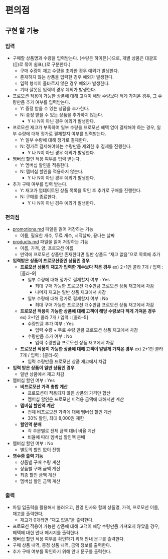 # 편의점

## 구현 할 기능

### 입력

- 구매할 상품명과 수량을 입력받는다.
  (수량은 하이픈(-)으로, 개별 상품은 대괄호([])로 묶어 쉼표(,)로 구분한다.)
  - 구매 수량이 재고 수량을 초과한 경우 예외가 발생한다.
  - 존재하지 않는 상품을 입력한 경우 예외가 발생한다.
  - 입력 형식이 올바르지 않은 경우 예외가 발생한다.
  - 기타 잘못된 입력의 경우 예외가 발생한다.
- 프로모션 적용이 가능한 상품에 대해 고객이 해당 수량보다 적게 가져온 경우, 그 수량만큼 추가 여부를 입력받는다.
  - Y: 증정 받을 수 있는 상품을 추가한다.
  - N: 증정 받을 수 있는 상품을 추가하지 않는다.
    - Y 나 N이 아닌 경우 예외가 발생한다.
- 프로모션 재고가 부족하여 일부 수량을 프로모션 혜택 없이 결제해야 하는 경우, 일부 수량에 대해 정가로 결제할지 여부를 입력받는다.
  - Y: 일부 수량에 대해 정가로 결제한다.
  - N: 정가로 결제해야하는 수량만큼 제외한 후 결제를 진행한다.
    - Y 나 N이 아닌 경우 예외가 발생한다.
- 멤버십 할인 적용 여부를 입력 받는다.
  - Y: 멤버십 할인을 적용한다.
  - N: 멤버십 할인을 적용하지 않는다.
    - Y 나 N이 아닌 경우 예외가 발생한다.
- 추가 구매 여부를 입력 받는다.
  - Y: 재고가 업데이트된 상품 목록을 확인 후 추가로 구매를 진행한다.
  - N: 구매를 종료한다.
    - Y 나 N이 아닌 경우 예외가 발생한다.

### 편의점

- [promotions.md](http://promotion.md) 파일을 읽어 저장하는 기능
  - 이름, 필요한 개수, 무료 개수, 시작날짜, 끝나는 날짜
- [products.md](http://products.md) 파일을 읽어 저장하는 기능
  - 이름, 가격, 양, 프로모션 이름
  - 만약에 프로모션 상품만 존재한다면 일반 상품도 “재고 없음”으로 목록에 추가
- **입력받은 상품이 프로모션중인 상품인 경우**
  - **프로모션 상품의 재고가 입력한 개수보다 작은 경우**
    ex) 2+1인 콜라 7개 / 입력 : [콜라-9]
    - 일부 수량에 대해 정가로 결제할지 여부 : Yes
      - 최대 구매 가능한 프로모션 개수만큼 프로모션 상품 재고에서 차감
      - 나머지 재고는 일반 상품 재고에서 차감
    - 일부 수량에 대해 정가로 결제할지 여부 : No
      - 최대 구매 가능한 프로모션 개수만큼 프로모션 상품 재고에서 차감
  - **프로모션 적용이 가능한 상품에 대해 고객이 해당 수량보다 적게 가져온 경우**
    ex) 2+1인 콜라 7개 / 입력 : [콜라-5]
    - 수량만큼 추가 여부 : Yes
      - 입력 수량 + 무료 수량 만큼 프로모션 상품 재고에서 차감
    - 수량만큼 추가 여부 : No
      - 입력 수량만큼  프로모션 상품 재고에서 차감
  - **프로모션 적용이 가능한 상품에 대해 고객이 알맞게 가져온 경우**
    ex) 2+1인 콜라 7개 / 입력 : [콜라-6]
    - 입력 수량만큼  프로모션 상품 재고에서 차감
- **입력 받은 상품이 일반 상품인 경우**
  - 일반 상품에서 재고 차감
- 멤버십 할인 여부 : Yes
  - **비프로모션 가격 총합 계산**
    - 프로모션이 적용되지 않은 상품의 가격만 합산
    - 멤버십 할인은 프로모션 미적용 금액에 대해서만 계산
  - **멤버십 할인액 계산**
    - 전체 비프로모션 가격에 대해 멤버십 할인 계산
    - 30% 할인, 최대 8,000원 제한
  - **할인액 분배**
    - 각 주문별로 전체 금액 대비 비율 계산
    - 비율에 따라 멤버십 할인액 분배
- 멤버십 할인 여부 : No
  - 별도의 할인 없이 진행
- **영수증 출력 기능**
  - 상품별 구매 수량 계산
  - 상품별 구매 금액 계산
  - 최종 할인 금액 계산
  - 멤버십 할인 금액 계산

### 출력

- 파일 입출력을 활용해서 불러오고, 환영 인사와 함께 상품명, 가격, 프로모션 이름, 재고를 출력한다,
  - 재고가 0개라면 “재고 없음”을 출력한다.
- 프로모션 적용이 가능한 상품에 대해 고객이 해당 수량만큼 가져오지 않았을 경우, 혜택에 대한 안내 메시지를 출력한다.
- 멤버십 할인 적용 여부를 확인하기 위해 안내 문구를 출력한다.
- 구매 상품 내역, 증정 상품 내역, 금액 정보를 출력한다.
- 추가 구매 여부를 확인하기 위해 안내 문구를 출력한다.